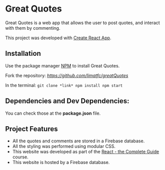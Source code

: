 # Great Quotes

Great Quotes is a web app that allows the user to post quotes, and interact with them by commenting.

This project was developed with [Create React App](https://github.com/facebook/create-react-app).

## Installation

Use the package manager [NPM](https://phoenixnap.com/kb/install-node-js-npm-on-windows) to install Great Quotes.

Fork the repository:
*https://github.com/limatfc/greatQuotes*

In the terminal:
`git clone *link* npm install npm start`

## Dependencies and Dev Dependencies:

You can check those at the **package.json** file.

## Project Features

- All the quotes and comments are stored in a Firebase database.
- All the styling was performed using modular CSS.
- This website was developed as part of the [React - the Complete Guide](https://reddemy.com/course/react-the-complete-guide-incl-redux/) course.
- This website is hosted by a Firebase database.
